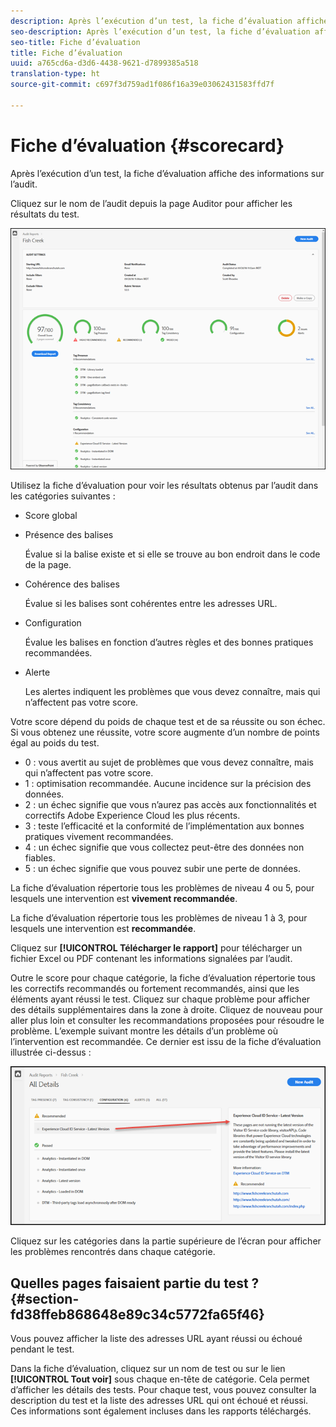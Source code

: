 ```yaml
---
description: Après l’exécution d’un test, la fiche d’évaluation affiche des informations sur l’audit.
seo-description: Après l’exécution d’un test, la fiche d’évaluation affiche des informations sur l’audit.
seo-title: Fiche d’évaluation
title: Fiche d’évaluation
uuid: a765cd6a-d3d6-4438-9621-d7899385a518
translation-type: ht
source-git-commit: c697f3d759ad1f086f16a39e03062431583ffd7f

---
```



# Fiche d’évaluation {#scorecard}

Après l’exécution d’un test, la fiche d’évaluation affiche des informations sur l’audit.

Cliquez sur le nom de l’audit depuis la page Auditor pour afficher les résultats du test.

![](assets/report.png)

Utilisez la fiche d’évaluation pour voir les résultats obtenus par l’audit dans les catégories suivantes :

* Score global
* Présence des balises

   Évalue si la balise existe et si elle se trouve au bon endroit dans le code de la page.
* Cohérence des balises

   Évalue si les balises sont cohérentes entre les adresses URL.
* Configuration

   Évalue les balises en fonction d’autres règles et des bonnes pratiques recommandées.
* Alerte

   Les alertes indiquent les problèmes que vous devez connaître, mais qui n’affectent pas votre score.

Votre score dépend du poids de chaque test et de sa réussite ou son échec. Si vous obtenez une réussite, votre score augmente d’un nombre de points égal au poids du test.

* 0 : vous avertit au sujet de problèmes que vous devez connaître, mais qui n’affectent pas votre score.
* 1 : optimisation recommandée. Aucune incidence sur la précision des données.
* 2 : un échec signifie que vous n’aurez pas accès aux fonctionnalités et correctifs Adobe Experience Cloud les plus récents.
* 3 : teste l’efficacité et la conformité de l’implémentation aux bonnes pratiques vivement recommandées.
* 4 : un échec signifie que vous collectez peut-être des données non fiables.
* 5 : un échec signifie que vous pouvez subir une perte de données.

La fiche d’évaluation répertorie tous les problèmes de niveau 4 ou 5, pour lesquels une intervention est **vivement recommandée**.

La fiche d’évaluation répertorie tous les problèmes de niveau 1 à 3, pour lesquels une intervention est **recommandée**.

Cliquez sur **[!UICONTROL Télécharger le rapport]** pour télécharger un fichier Excel ou PDF contenant les informations signalées par l’audit.

Outre le score pour chaque catégorie, la fiche d’évaluation répertorie tous les correctifs recommandés ou fortement recommandés, ainsi que les éléments ayant réussi le test. Cliquez sur chaque problème pour afficher des détails supplémentaires dans la zone à droite. Cliquez de nouveau pour aller plus loin et consulter les recommandations proposées pour résoudre le problème. L’exemple suivant montre les détails d’un problème où l’intervention est recommandée. Ce dernier est issu de la fiche d’évaluation illustrée ci-dessus :

![](assets/report-issue-details.png)

Cliquez sur les catégories dans la partie supérieure de l’écran pour afficher les problèmes rencontrés dans chaque catégorie.

## Quelles pages faisaient partie du test ? {#section-fd38ffeb868648e89c34c5772fa65f46}

Vous pouvez afficher la liste des adresses URL ayant réussi ou échoué pendant le test.

Dans la fiche d’évaluation, cliquez sur un nom de test ou sur le lien **[!UICONTROL Tout voir]** sous chaque en-tête de catégorie. Cela permet d’afficher les détails des tests. Pour chaque test, vous pouvez consulter la description du test et la liste des adresses URL qui ont échoué et réussi. Ces informations sont également incluses dans les rapports téléchargés.
